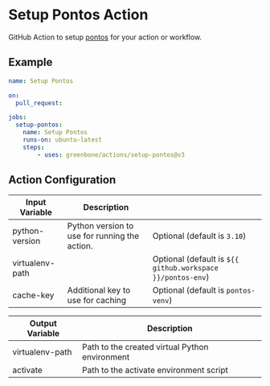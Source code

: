 # Setup Pontos Action

GitHub Action to setup [pontos](https://github.com/greenbone/pontos) for your
action or workflow.

## Example

```yml
name: Setup Pontos

on:
  pull_request:

jobs:
  setup-pontos:
    name: Setup Pontos
    runs-on: ubuntu-latest
    steps:
        - uses: greenbone/actions/setup-pontos@v3
```

## Action Configuration

|Input Variable|Description| |
|--------------|-----------|-|
| python-version | Python version to use for running the action. | Optional (default is `3.10`) |
| virtualenv-path |  | Optional (default is `${{ github.workspace }}/pontos-env`) |
| cache-key | Additional key to use for caching | Optional (default is `pontos-venv`) |

|Output Variable|Description|
|---------------|-----------|
| virtualenv-path | Path to the created virtual Python environment |
| activate | Path to the activate environment script |
